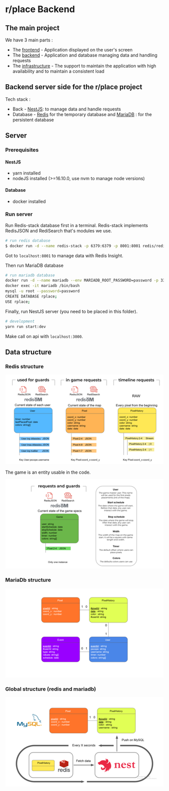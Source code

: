 # r/place Backend

## The main project

We have 3 main parts :
* The [frontend](https://git.inpt.fr/dassied/rplace-frontend) - Application displayed on the user's screen
* The [backend](https://git.inpt.fr/dassied/rplace-backend) - Application and database managing data and handling requests
* The [infrastructure](https://git.inpt.fr/dassied/rplace-infra) - The support to maintain the application with high availability and to maintain a consistent load

## Backend server side for the r/place project

Tech stack :
* Back - [NestJS](https://nestjs.com/): to manage data and handle requests
* Database - [Redis](https://redis.io/) for the temporary database and [MariaDB](https://mariadb.org/) : for the persistent database

## Server

### Prerequisites

#### NestJS
- yarn installed
- nodeJS installed (>=16.10.0, use nvm to manage node versions)
#### Database
- docker installed

### Run server

Run Redis-stack database first in a terminal.
Redis-stack implements RedisJSON and RediSearch that's modules we use.
```bash
# run redis database
$ docker run -d --name redis-stack -p 6379:6379 -p 8001:8001 redis/redis-stack:latest
```
Got to `localhost:8001` to manage data with Redis Insight.

Then run MariaDB database
```bash
# run mariadb database
docker run -d --name mariadb --env MARIADB_ROOT_PASSWORD=password -p 3306:3306 mariadb:10.7.4-focal
docker exec -it mariadb /bin/bash
mysql -u root --password=password
CREATE DATABASE rplace;
USE rplace;
```

Finally, run NestJS server (you need to be placed in this folder).
```bash
# development
yarn run start:dev
```
Make call on api with `localhost:3000`.

## Data structure

### Redis structure

![rplace data structure redis side](rplace-backend-redis-global.png)

The game is an entity usable in the code.

![rplace game data redis side](rplace-backend-redis-game.png)

### MariaDb structure

![rplace game data mariadb side](rplace-backend-mariadb.png)

### Global structure (redis and mariadb)

![rplace data structure global](rplace-backend-redis-mariadb.png)